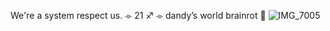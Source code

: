 We're a system respect us. ⌯ 21 ♐️ ⌯ dandy’s world brainrot 🍭 
![IMG_7005](https://github.com/user-attachments/assets/677f0073-3f79-430d-b68a-252b90ec49c4)


